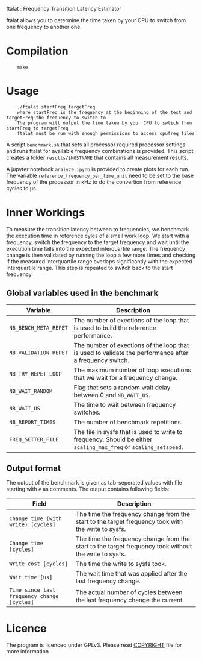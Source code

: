 ftalat : Frequency Transition Latency Estimator

ftalat allows you to determine the time taken by your CPU to switch from one frequency to another one.

# Compilation
```
    make
```

# Usage
```
    ./ftalat startFreq targetFreq
    where startFreq is the frequency at the beginning of the test and targetFreq the frequency to switch to
    The program will output the time taken by your CPU to swtich from startFreq to targetFreq
    ftalat must be run with enough permissions to access cpufreq files
```

A script `benchmark.sh` that sets all processor required processor settings and runs ftalat for available frequency combinations is provided.
This script creates a folder `results/$HOSTNAME` that contains all measurement results.

A jupyter notebook `analyze.ipynb` is provided to create plots for each run.
The variable `reference_frequency_per_time_unit` need to be set to the base frequency of the processor in kHz to do the convertion from reference cycles to µs.

# Inner Workings
To measure the transition latency between to frequencies, we benchmark the execution time in reference cyles of a small work loop.
We start with a frequency, switch the frequency to the target frequency and wait until the execution time falls into the expected interquartile range.
The frequency change is then validated by running the loop a few more times and checking if the measured interquartile range overlaps significantly with the expected interquartile range.
This step is repeated to switch back to the start frequency.

## Global variables used in the benchmark
| Variable | Description |
| --- | --- |
| `NB_BENCH_META_REPET` | The number of exections of the loop that is used to build the reference performance. |
| `NB_VALIDATION_REPET` | The number of exections of the loop that is used to validate the performance after a frequency switch. |
| `NB_TRY_REPET_LOOP` | The maximum number of loop executions that we wait for a frequency change. |
| `NB_WAIT_RANDOM` | Flag that sets a random wait delay between 0 and `NB_WAIT_US`. |
| `NB_WAIT_US` | The time to wait between frequency switches. |
| `NB_REPORT_TIMES` | The number of benchmark repetitions. |
| `FREQ_SETTER_FILE` | The file in sysfs that is used to write to frequency. Should be either `scaling_max_freq` or `scaling_setspeed`. |

## Output format
The output of the benchmark is given as tab-seperated values with file starting with `#` as comments.
The output contains following fields:

| Field | Description |
| --- | --- |
| `Change time (with write) [cycles]` | The time the frequency change from the start to the target frequency took with the write to sysfs. |
| `Change time [cycles]` | The time the frequency change from the start to the target frequency took without the write to sysfs. |
| `Write cost [cycles]` | The time the write to sysfs took. |
| `Wait time [us]` | The wait time that was applied after the last frequency change. |
| `Time since last frequency change [cycles]` | The actual number of cycles between the last frequency change the current. |

# Licence
The program is licenced under GPLv3. Please read [COPYRIGHT](https://github.com/marenz2569/ftalat/blob/master/COPYRIGHT) file for more information

